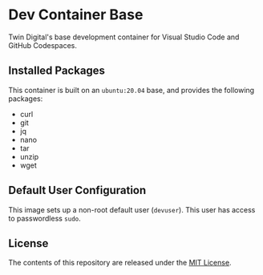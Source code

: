# Dev Container Base

Twin Digital's base development container for Visual Studio Code and GitHub Codespaces.

## Installed Packages

This container is built on an `ubuntu:20.04` base, and provides the following packages:

* curl
* git
* jq
* nano
* tar
* unzip
* wget

## Default User Configuration

This image sets up a non-root default user (`devuser`). This user has access to passwordless `sudo`.

## License

The contents of this repository are released under the [MIT License](LICENSE).